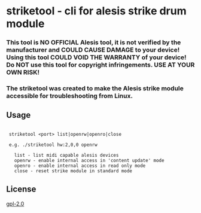 # striketool - cli for alesis strike drum module

### This tool is NO OFFICIAL Alesis tool, it is not verified by the manufacturer and COULD CAUSE DAMAGE to your device! Using this tool COULD VOID THE WARRANTY of your device! Do NOT use this tool for copyright infringements. USE AT YOUR OWN RISK!

### The striketool was created to make the Alesis strike module accessible for troubleshooting from Linux.

## Usage

```

 striketool <port> list|openrw|openro|close

 e.g. ./striketool hw:2,0,0 openrw

   list - list midi capable alesis devices
   openrw - enable internal access in 'content update' mode
   openro - enable internal access in read only mode
   close - reset strike module in standard mode

```

## License
[gpl-2.0](./license.txt)
